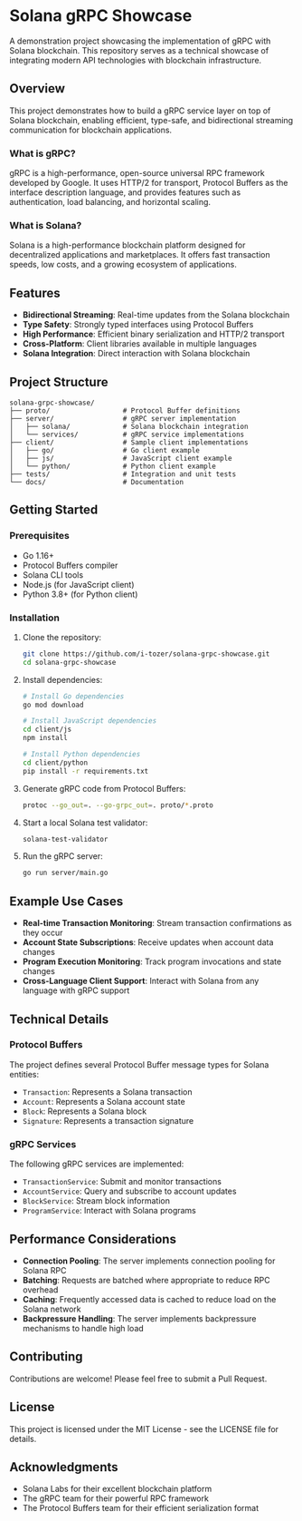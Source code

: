 # Solana gRPC Showcase

A demonstration project showcasing the implementation of gRPC with Solana blockchain. This repository serves as a technical showcase of integrating modern API technologies with blockchain infrastructure.

## Overview

This project demonstrates how to build a gRPC service layer on top of Solana blockchain, enabling efficient, type-safe, and bidirectional streaming communication for blockchain applications.

### What is gRPC?

gRPC is a high-performance, open-source universal RPC framework developed by Google. It uses HTTP/2 for transport, Protocol Buffers as the interface description language, and provides features such as authentication, load balancing, and horizontal scaling.

### What is Solana?

Solana is a high-performance blockchain platform designed for decentralized applications and marketplaces. It offers fast transaction speeds, low costs, and a growing ecosystem of applications.

## Features

- **Bidirectional Streaming**: Real-time updates from the Solana blockchain
- **Type Safety**: Strongly typed interfaces using Protocol Buffers
- **High Performance**: Efficient binary serialization and HTTP/2 transport
- **Cross-Platform**: Client libraries available in multiple languages
- **Solana Integration**: Direct interaction with Solana blockchain

## Project Structure

```
solana-grpc-showcase/
├── proto/                  # Protocol Buffer definitions
├── server/                 # gRPC server implementation
│   ├── solana/             # Solana blockchain integration
│   └── services/           # gRPC service implementations
├── client/                 # Sample client implementations
│   ├── go/                 # Go client example
│   ├── js/                 # JavaScript client example
│   └── python/             # Python client example
├── tests/                  # Integration and unit tests
└── docs/                   # Documentation
```

## Getting Started

### Prerequisites

- Go 1.16+
- Protocol Buffers compiler
- Solana CLI tools
- Node.js (for JavaScript client)
- Python 3.8+ (for Python client)

### Installation

1. Clone the repository:
   ```bash
   git clone https://github.com/i-tozer/solana-grpc-showcase.git
   cd solana-grpc-showcase
   ```

2. Install dependencies:
   ```bash
   # Install Go dependencies
   go mod download
   
   # Install JavaScript dependencies
   cd client/js
   npm install
   
   # Install Python dependencies
   cd client/python
   pip install -r requirements.txt
   ```

3. Generate gRPC code from Protocol Buffers:
   ```bash
   protoc --go_out=. --go-grpc_out=. proto/*.proto
   ```

4. Start a local Solana test validator:
   ```bash
   solana-test-validator
   ```

5. Run the gRPC server:
   ```bash
   go run server/main.go
   ```

## Example Use Cases

- **Real-time Transaction Monitoring**: Stream transaction confirmations as they occur
- **Account State Subscriptions**: Receive updates when account data changes
- **Program Execution Monitoring**: Track program invocations and state changes
- **Cross-Language Client Support**: Interact with Solana from any language with gRPC support

## Technical Details

### Protocol Buffers

The project defines several Protocol Buffer message types for Solana entities:

- `Transaction`: Represents a Solana transaction
- `Account`: Represents a Solana account state
- `Block`: Represents a Solana block
- `Signature`: Represents a transaction signature

### gRPC Services

The following gRPC services are implemented:

- `TransactionService`: Submit and monitor transactions
- `AccountService`: Query and subscribe to account updates
- `BlockService`: Stream block information
- `ProgramService`: Interact with Solana programs

## Performance Considerations

- **Connection Pooling**: The server implements connection pooling for Solana RPC
- **Batching**: Requests are batched where appropriate to reduce RPC overhead
- **Caching**: Frequently accessed data is cached to reduce load on the Solana network
- **Backpressure Handling**: The server implements backpressure mechanisms to handle high load

## Contributing

Contributions are welcome! Please feel free to submit a Pull Request.

## License

This project is licensed under the MIT License - see the LICENSE file for details.

## Acknowledgments

- Solana Labs for their excellent blockchain platform
- The gRPC team for their powerful RPC framework
- The Protocol Buffers team for their efficient serialization format